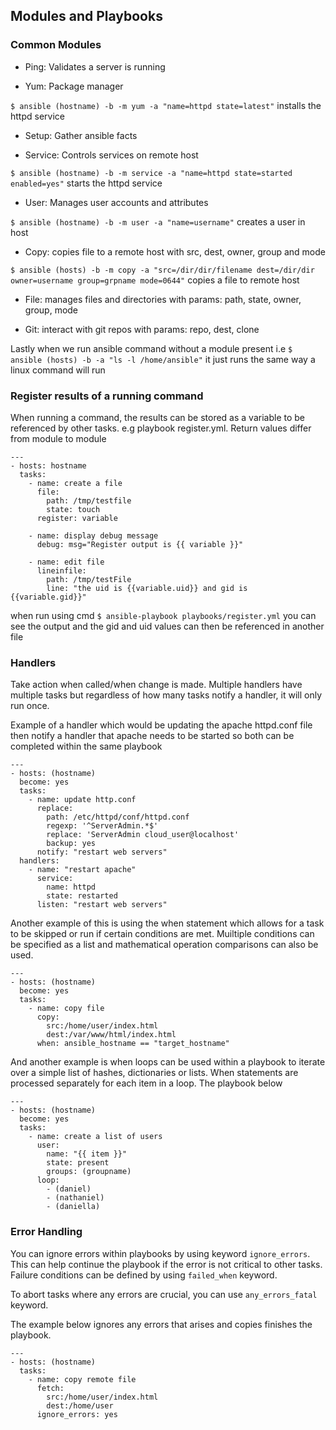 ## Modules and Playbooks 

### Common Modules

* Ping: Validates a server is running 

* Yum: Package manager

`$ ansible (hostname) -b -m yum -a "name=httpd state=latest"` installs the httpd service

* Setup: Gather ansible facts

* Service: Controls services on remote host

`$ ansible (hostname) -b -m service -a "name=httpd state=started enabled=yes"` starts the httpd service

* User: Manages user accounts and attributes 

`$ ansible (hostname) -b -m user -a "name=username"` creates a user in host

* Copy: copies file to a remote host with src, dest, owner, group and mode 

`$ ansible (hosts) -b -m copy -a "src=/dir/dir/filename dest=/dir/dir owner=username group=grpname mode=0644"` copies a file to remote host

* File: manages files and directories with params: path, state, owner, group, mode

* Git: interact with git repos with params: repo, dest, clone 

Lastly when we run ansible command without a module present i.e `$ ansible (hosts) -b -a "ls -l /home/ansible"` it just runs the same way a linux command will run

### Register results of a running command 

When running a command, the results can be stored as a variable to be referenced by other tasks. e.g playbook register.yml. Return values differ from module to module 
```
---
- hosts: hostname
  tasks:
    - name: create a file
      file:
        path: /tmp/testfile
        state: touch
      register: variable
      
    - name: display debug message
      debug: msg="Register output is {{ variable }}"
      
    - name: edit file 
      lineinfile:
        path: /tmp/testFile
        line: "the uid is {{variable.uid}} and gid is {{variable.gid}}"
```
when run using cmd `$ ansible-playbook playbooks/register.yml` you can see the output and the gid and uid values can then be referenced in another file 

### Handlers 

Take action when called/when change is made. Multiple handlers have multiple tasks but regardless of how many tasks notify a handler, it will only run once.

Example of a handler which would be updating the apache httpd.conf file then notify a handler that apache needs to be started so both can be completed within the same playbook

```
--- 
- hosts: (hostname)
  become: yes
  tasks: 
    - name: update http.conf
      replace: 
        path: /etc/httpd/conf/httpd.conf
        regexp: '^ServerAdmin.*$'
        replace: 'ServerAdmin cloud_user@localhost'
        backup: yes 
      notify: "restart web servers"
  handlers:
    - name: "restart apache"
      service: 
        name: httpd
        state: restarted
      listen: "restart web servers"
```

Another example of this is using the when statement which allows for a task to be skipped or run if certain conditions are met. Muiltiple conditions can be specified as a list and mathematical operation comparisons can also be used. 

```
--- 
- hosts: (hostname)
  become: yes
  tasks: 
    - name: copy file
      copy:
        src:/home/user/index.html 
        dest:/var/www/html/index.html 
      when: ansible_hostname == "target_hostname"
```
And another example is when loops can be used within a playbook to iterate over a simple list of hashes, dictionaries or lists. When statements are processed separately for each item in a loop.  The playbook below 

```
--- 
- hosts: (hostname)
  become: yes
  tasks: 
    - name: create a list of users
      user:
        name: "{{ item }}"
        state: present
        groups: (groupname)
      loop:
        - (daniel)
        - (nathaniel)
        - (daniella)
```

### Error Handling 

You can ignore errors within playbooks by using keyword `ignore_errors`. This can help continue the playbook if the error is not critical to other tasks. Failure conditions can be defined by using `failed_when` keyword.

To abort tasks where any errors are crucial, you can use `any_errors_fatal` keyword. 

The example below ignores any errors that arises and copies finishes the playbook. 

```
--- 
- hosts: (hostname)
  tasks: 
    - name: copy remote file
      fetch:
        src:/home/user/index.html 
        dest:/home/user
      ignore_errors: yes
```



